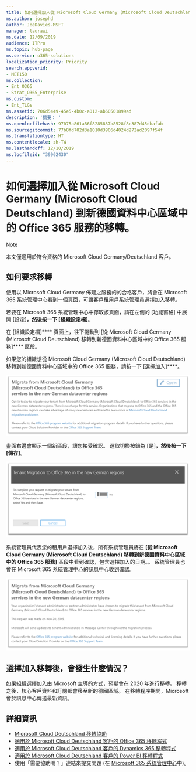 ```yaml
---
title: 如何選擇加入從 Microsoft Cloud Germany (Microsoft Cloud Deutschland) 到新德國資料中心區域中的 Office 365 服務的移轉。
ms.author: josephd
author: JoeDavies-MSFT
manager: laurawi
ms.date: 12/09/2019
audience: ITPro
ms.topic: hub-page
ms.service: o365-solutions
localization_priority: Priority
search.appverid:
- MET150
ms.collection:
- Ent_O365
- Strat_O365_Enterprise
ms.custom:
- Ent_TLGs
ms.assetid: 706d5449-45e5-4b0c-a012-ab60501899ad
description: '摘要： '
ms.openlocfilehash: 97075a861a86f8285837b8528f8c387d45dbafab
ms.sourcegitcommit: 77b8fd702d3a1010d3906d4024d272ad2097f54f
ms.translationtype: HT
ms.contentlocale: zh-TW
ms.lasthandoff: 12/10/2019
ms.locfileid: "39962430"
---
```

# <a name="how-to-opt-in-for-migration-from-microsoft-cloud-germany-microsoft-cloud-deutschland-to-office-365-services-in-the-new-german-datacenter-regions"></a>如何選擇加入從 Microsoft Cloud Germany (Microsoft Cloud Deutschland) 到新德國資料中心區域中的 Office 365 服務的移轉。

>[!Note]
>本文僅適用於符合資格的 Microsoft Cloud Germany/Deutschland 客戶。
>

## <a name="how-to-request-migration"></a>如何要求移轉

使用以 Microsoft Cloud Germany 佈建之服務的的合格客戶，將會在 Microsoft 365 系統管理中心看到一個頁面，可讓客戶租用戶系統管理員選擇加入移轉。

若要在 Microsoft 365 系統管理中心中存取該頁面，請在左側的 [功能窗格] 中展開 [設定]****，然後按一下 [組織設定檔]****。

在 [組織設定檔]**** 頁面上，往下捲動到 [從 Microsoft Cloud Germany (Microsoft Cloud Deutschland) 移轉到新德國資料中心區域中的 Office 365 服務]**** 區段。

如果您的組織想從 Microsoft Cloud Germany (Microsoft Cloud Deutschland) 移轉到新德國資料中心區域中的 Office 365 服務，請按一下 [選擇加入]****。
 
![選擇加入簡介](./media/ms-cloud-germany-migration-opt-in/tenant-migration.png)

畫面右邊會顯示一個新區段，讓您接受確認。 選取切換按鈕為 [是]****，然後按一下 [儲存]****。
 
![選擇加入接受](./media/ms-cloud-germany-migration-opt-in/tenant-migration-new-regions.png)

系統管理員代表您的租用戶選擇加入後，所有系統管理員將在 **[從 Microsoft Cloud Germany (Microsoft Cloud Deutschland) 移轉到新德國資料中心區域中的 Office 365 服務]** 區段中看到確認，包含選擇加入的日期。。 系統管理員也會在 Microsoft 365 系統管理中心的訊息中心收到確認。 
 
![選擇加入確認](./media/ms-cloud-germany-migration-opt-in/tenant-migration2.png)

## <a name="what-happens-after-opting-in-for-migration"></a>選擇加入移轉後，會發生什麼情況？

如果組織選擇加入由 Microsoft 主導的方式，預期會在 2020 年進行移轉。  移轉之後，核心客戶資料和訂閱都會移至新的德國區域。  在移轉程序期間，Microsoft 會於訊息中心傳送最新資訊。

## <a name="more-information"></a>詳細資訊

- [Microsoft Cloud Deutschland 移轉協助](https://aka.ms/germanymigrateassist)
- [適用於 Microsoft Cloud Deutschland 客戶的 Office 365 移轉程式](https://aka.ms/office365germanymove)
- [適用於 Microsoft Cloud Deutschland 客戶的 Dynamics 365 移轉程式](https://aka.ms/d365ceoptin)
- [適用於 Microsoft Cloud Deutschland 客戶的 Power BI 移轉程式](https://aka.ms/pbioptin)
- 使用「需要協助嗎？」連結來提交問題 (在 [Microsoft 365 系統管理中心](https://portal.office.de/)中)。
